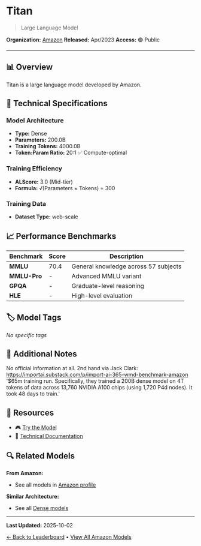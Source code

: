 # Titan

> Large Language Model

**Organization:** [Amazon](../../labs/amazon.md)
**Released:** Apr/2023
**Access:** 🟢 Public

---

## 📊 Overview

Titan is a large language model developed by Amazon.

## 🔧 Technical Specifications

### Model Architecture
- **Type:** Dense
- **Parameters:** 200.0B
- **Training Tokens:** 4000.0B
- **Token:Param Ratio:** 20:1 ✅ Compute-optimal

### Training Efficiency
- **ALScore:** 3.0 (Mid-tier)
- **Formula:** √(Parameters × Tokens) ÷ 300

### Training Data
- **Dataset Type:** web-scale

## 📈 Performance Benchmarks

| Benchmark | Score | Description |
|-----------|-------|-------------|
| **MMLU** | 70.4 | General knowledge across 57 subjects |
| **MMLU-Pro** | - | Advanced MMLU variant |
| **GPQA** | - | Graduate-level reasoning |
| **HLE** | - | High-level evaluation |

## 🏷️ Model Tags

_No specific tags_

## 📝 Additional Notes

No official information at all. 2nd hand via Jack Clark: https://importai.substack.com/p/import-ai-365-wmd-benchmark-amazon '$65m training run. Specifically, they trained a 200B dense model on 4T tokens of data across 13,760 NVIDIA A100 chips (using 1,720 P4d nodes). It took 48 days to train.'

## 🔗 Resources

- 🎮 [Try the Model](https://aws.amazon.com/bedrock/titan/)
- 📄 [Technical Documentation](https://www.techrepublic.com/article/amazon-bedrock-titan-cloud-artificial-intelligence/)

## 🔍 Related Models

**From Amazon:**
- See all models in [Amazon profile](../../labs/amazon.md)

**Similar Architecture:**
- See all [Dense models](../../architectures/dense.md)

---

**Last Updated:** 2025-10-02

[← Back to Leaderboard](../../README.md) • [View All Amazon Models](../../labs/amazon.md)
